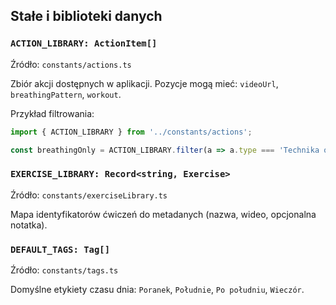 ## Stałe i biblioteki danych

### `ACTION_LIBRARY: ActionItem[]`
Źródło: `constants/actions.ts`

Zbiór akcji dostępnych w aplikacji. Pozycje mogą mieć: `videoUrl`, `breathingPattern`, `workout`.

Przykład filtrowania:
```ts
import { ACTION_LIBRARY } from '../constants/actions';

const breathingOnly = ACTION_LIBRARY.filter(a => a.type === 'Technika oddechowa');
```

### `EXERCISE_LIBRARY: Record<string, Exercise>`
Źródło: `constants/exerciseLibrary.ts`

Mapa identyfikatorów ćwiczeń do metadanych (nazwa, wideo, opcjonalna notatka).

### `DEFAULT_TAGS: Tag[]`
Źródło: `constants/tags.ts`

Domyślne etykiety czasu dnia: `Poranek`, `Południe`, `Po południu`, `Wieczór`.

